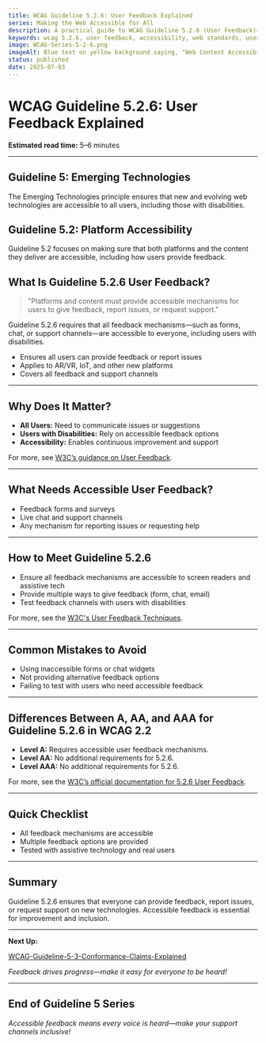 ```yaml
---
title: WCAG Guideline 5.2.6: User Feedback Explained
series: Making the Web Accessible for All
description: A practical guide to WCAG Guideline 5.2.6 (User Feedback)—what it means, why it matters, and how to ensure user feedback mechanisms are accessible on new and emerging platforms.
keywords: wcag 5.2.6, user feedback, accessibility, web standards, user experience, emerging technologies
image: WCAG-Series-5-2-6.png
imageAlt: Blue text on yellow background saying, "Web Content Accessibiilty Guiedlines (WCAG) 5.2.6 Explained, User Feedback"
status: published
date: 2025-07-03
---
```


# **WCAG Guideline 5.2.6: User Feedback Explained**

**Estimated read time:** 5–6 minutes

---

## **Guideline 5: Emerging Technologies**

The Emerging Technologies principle ensures that new and evolving web technologies are accessible to all users, including those with disabilities.

## **Guideline 5.2: Platform Accessibility**

Guideline 5.2 focuses on making sure that both platforms and the content they deliver are accessible, including how users provide feedback.

## **What Is Guideline 5.2.6 User Feedback?**

<!-- [Illustration: User providing feedback on a futuristic device with accessibility icons] -->

> "Platforms and content must provide accessible mechanisms for users to give feedback, report issues, or request support."

Guideline 5.2.6 requires that all feedback mechanisms—such as forms, chat, or support channels—are accessible to everyone, including users with disabilities.

- Ensures all users can provide feedback or report issues
- Applies to AR/VR, IoT, and other new platforms
- Covers all feedback and support channels

---

## **Why Does It Matter?**

<!-- [Infographic: Feedback icon, accessibility settings, and user with assistive tech] -->

- **All Users:** Need to communicate issues or suggestions
- **Users with Disabilities:** Rely on accessible feedback options
- **Accessibility:** Enables continuous improvement and support

For more, see [W3C’s guidance on User Feedback](https://www.w3.org/WAI/standards-guidelines/wcag/new-in-22/).

---

## **What Needs Accessible User Feedback?**

<!-- [Grid: Feedback forms, chat, and support channels on new platforms] -->

- Feedback forms and surveys
- Live chat and support channels
- Any mechanism for reporting issues or requesting help

---

## **How to Meet Guideline 5.2.6**

<!-- [Side-by-side: Good example (accessible feedback form) vs. Bad example (inaccessible feedback method)] -->

- Ensure all feedback mechanisms are accessible to screen readers and assistive tech
- Provide multiple ways to give feedback (form, chat, email)
- Test feedback channels with users with disabilities

For more, see the [W3C's User Feedback Techniques](https://www.w3.org/WAI/standards-guidelines/wcag/new-in-22/).

---

## **Common Mistakes to Avoid**

<!-- [Do/Don't graphic: Left side with accessible feedback, right side with inaccessible feedback method] -->

- Using inaccessible forms or chat widgets
- Not providing alternative feedback options
- Failing to test with users who need accessible feedback

---

## **Differences Between A, AA, and AAA for Guideline 5.2.6 in WCAG 2.2**

<!-- [Infographic: Three columns labeled A, AA, AAA with example requirements for each] -->

- **Level A:** Requires accessible user feedback mechanisms.
- **Level AA:** No additional requirements for 5.2.6.
- **Level AAA:** No additional requirements for 5.2.6.

For more, see the [W3C’s official documentation for 5.2.6 User Feedback](https://www.w3.org/WAI/standards-guidelines/wcag/new-in-22/).

---

## **Quick Checklist**

<!-- [Checklist graphic: Icons for feedback, accessibility, and user] -->

- All feedback mechanisms are accessible
- Multiple feedback options are provided
- Tested with assistive technology and real users

---

## **Summary**

<!-- [Illustration: User providing accessible feedback on a new platform] -->

Guideline 5.2.6 ensures that everyone can provide feedback, report issues, or request support on new technologies. Accessible feedback is essential for improvement and inclusion.

---

**Next Up:**

[WCAG-Guideline-5-3-Conformance-Claims-Explained](WCAG-Guideline-5-3-Conformance-Claims-Explained)

*Feedback drives progress—make it easy for everyone to be heard!*

---

## **End of Guideline 5 Series**

*Accessible feedback means every voice is heard—make your support channels inclusive!*
